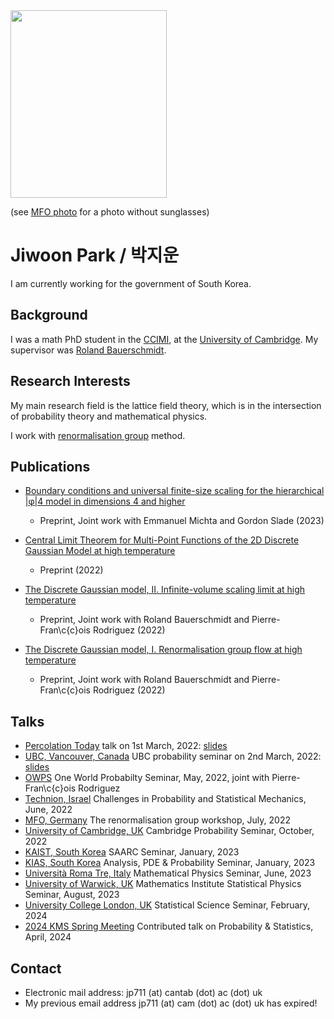 <header>
  <!-- TL;DR -->
</header>

<img src="https://jiwoon-park-math.github.io/temp.jpg" width="250" height="300">

(see [MFO photo](https://owpdb.mfo.de/detail?photo_id=24980) for a photo without sunglasses)

# Jiwoon Park / 박지운

I am currently working for the government of South Korea.

## Background

I was a math PhD student in the [CCIMI](https://www.ccimi.maths.cam.ac.uk), at the [University of Cambridge](https://www.cam.ac.uk). My supervisor was [Roland Bauerschmidt](https://cims.nyu.edu/~bauerschmidt/).

## Research Interests

My main research field is the lattice field theory, which is in the intersection of probability theory and mathematical physics. 

I work with [renormalisation group](https://en.wikipedia.org/wiki/Renormalization_group) method.

## Publications

- [Boundary conditions and universal finite-size scaling for the hierarchical \|φ\|4 model in dimensions 4 and higher](https://arxiv.org/abs/2306.00896)
  - Preprint, Joint work with Emmanuel Michta and Gordon Slade (2023)

- [Central Limit Theorem for Multi-Point Functions of the 2D Discrete Gaussian Model at high temperature](https://arxiv.org/abs/2211.14367)
  - Preprint (2022)

- [The Discrete Gaussian model, II. Infinite-volume scaling limit at high temperature](https://arxiv.org/abs/2202.02287)
  - Preprint, Joint work with Roland Bauerschmidt and Pierre-Fran\c{c}ois Rodriguez (2022)

- [The Discrete Gaussian model, I. Renormalisation group flow at high temperature](https://arxiv.org/abs/2202.02286)
  - Preprint, Joint work with Roland Bauerschmidt and Pierre-Fran\c{c}ois Rodriguez (2022)

## Talks

- [Percolation Today](https://percolation.ethz.ch) talk on 1st March, 2022: [slides](https://jiwoon-park-math.github.io/resources/1st_March_percolation_today.pdf)
- [UBC, Vancouver, Canada](https://secure.math.ubc.ca/Links/Probability) UBC probability seminar on 2nd March, 2022: [slides](https://jiwoon-park-math.github.io/resources/2nd_March_UBC_Probability.pdf)
- [OWPS](https://www.owprobability.org) One World Probabilty Seminar, May, 2022, joint with Pierre-Fran\c{c}ois Rodriguez
- [Technion, Israel](https://cms-math.net.technion.ac.il/challenges-in-probability-and-statistical-mechanics-3/) Challenges in Probability and Statistical Mechanics, June, 2022
- [MFO, Germany](https://www.mfo.de) The renormalisation group workshop, July, 2022
- [University of Cambridge, UK](https://talks.cam.ac.uk/show/archive/9938) Cambridge Probability Seminar, October, 2022
- [KAIST, South Korea](https://saarc.kaist.ac.kr/boards/view/seminars/91) SAARC Seminar, January, 2023
- [KIAS, South Korea](https://www.kias.re.kr/kias/activities/seminars/view.do?seqno=PGN1720230113-0003&menuNo=404003) Analysis, PDE & Probability Seminar, January, 2023
- [Università Roma Tre, Italy](https://matematicafisica.uniroma3.it/articoli/seminario-di-fisica-matematica-339425) Mathematical Physics Seminar, June, 2023
- [University of Warwick, UK](https://warwick.ac.uk/fac/sci/maths/research/events/seminars/) Mathematics Institute Statistical Physics Seminar, August, 2023
- [University College London, UK](https://www.ucl.ac.uk/statistics/seminar) Statistical Science Seminar, February, 2024
- [2024 KMS Spring Meeting](https://www.kms.or.kr/conference/2024_spring/) Contributed talk on Probability & Statistics, April, 2024
<!-- %: [slides](https://jiwoon-park-math.github.io/resources/KMS_Slides.pdf) -->

## Contact

- Electronic mail address: jp711 (at) cantab (dot) ac (dot) uk
- My previous email address jp711 (at) cam (dot) ac (dot) uk has expired!
